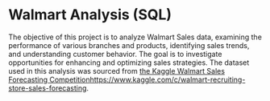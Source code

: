 # Walmart Analysis (SQL)
The objective of this project is to analyze Walmart Sales data, examining the performance of various branches and products, identifying sales trends, and understanding customer behavior. The goal is to investigate opportunities for enhancing and optimizing sales strategies. The dataset used in this analysis was sourced from [the Kaggle Walmart Sales Forecasting Competition](https://www.kaggle.com/c/walmart-recruiting-store-sales-forecasting)https://www.kaggle.com/c/walmart-recruiting-store-sales-forecasting.
